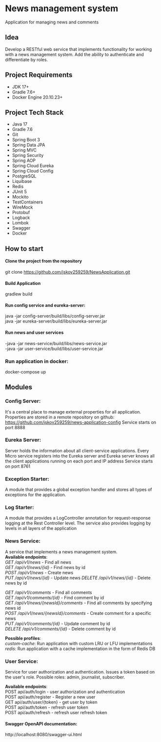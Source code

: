 # News management system
Application for managing news and comments

## Idea
Develop a RESTful web service that implements functionality for working with a news management system.
Add the ability to authenticate and differentiate by roles.

## Project Requirements
* JDK 17+
* Gradle 7.6+
* Docker Engine 20.10.23+

## Project Tech Stack
* Java 17
* Gradle 7.6
* Git
* Spring Boot 3
* Spring Data JPA
* Spring MVC
* Spring Security
* Spring AOP
* Spring Cloud Eureka
* Spring Cloud Config
* PostgreSQL
* Liquibase
* Redis
* JUnit 5
* Mockito
* TestContainers
* WireMock
* Protobuf
* Logback
* Lombok
* Swagger
* Docker

## How to start
#### Clone the project from the repository
git clone https://github.com/jskov259259/NewsApplication.git
#### Build Application
gradlew build

#### Run config service and eureka-server:
java -jar config-server/build/libs/config-server.jar  
java -jar eureka-server/build/libs/eureka-server.jar

#### Run news and user services
-java -jar news-service/build/libs/news-service.jar  
-java -jar user-service/build/libs/user-service.jar

### Run application in docker:
docker-compose up

## Modules
### Config Server:
It's a central place to manage external properties for all application.
Properties are stored in a remote repository on github:
https://github.com/jskov259259/news-application-config
Service starts on port 8888

### Eureka Server:
Server holds the information about all client-service applications.
Every Micro service registers into the Eureka server and Eureka server knows all the client applications running on each port and IP address
Service starts on port 8761

### Exception Starter:
A module that provides a global exception handler and stores all types of exceptions for the application.

### Log Starter:
A module that provides a LogController annotation for request-response logging at the Rest Controller level.
The service also provides logging by levels in all layers of the application

### News Service:
A service that implements a news management system.  
**Available endpoints**:  
*GET /api/v1/news* - Find all news  
*GET /api/v1/news/{id}* - Find news by id  
*POST /api/v1/news* - Create news  
*PUT /api/v1/news/{id}* - Update news
*DELETE /api/v1/news/{id}* - Delete news by id 

*GET /api/v1/comments* - Find all comments  
*GET /api/v1/comments/{id}* - Find comment by id  
*GET /api/v1/news/{newsId}/comments* - Find all comments by specifying news id  
*POST /api/v1/news/{newsId}/comments* - Create comment for a specific news  
*PUT /api/v1/comments/{id}* - Update comment by id  
*DELETE /api/v1/comments/{id}* - Delete comment by id  

**Possible profiles**:  
*custom-cache*: Run application with custom LRU or LFU implementations  
*redis*: Run application with a cache implementation in the form of Redis DB

### User Service:
Service for user authorization and authentication. Issues a token based on the user's role.
Possible roles: admin, journalist, subscriber.

**Available endpoints**:  
POST api/auth/login - user authorization and authentication  
POST api/auth/register - Register a new user  
GET api/auth/user/{token} - get user by token  
POST api/auth/token - refresh user token  
POST api/auth/refresh - refresh user refresh token  

#### Swagger OpenAPI documentation:
http://localhost:8080/swagger-ui.html

